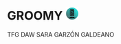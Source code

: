 <h1>GROOMY <img src="src/logoGROOMY-fondosin.png" width=30px height=30px></h1> 
<p> TFG DAW SARA GARZÓN GALDEANO</p>

